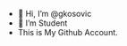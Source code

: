 - 👋 Hi, I’m @gkosovic
- 👀 I’m Student
- This is My Github Account.
<!---
gkosovic/gkosovic is a ✨ special ✨ repository because its `README.md` (this file) appears on your GitHub profile.
You can click the Preview link to take a look at your changes.
--->
